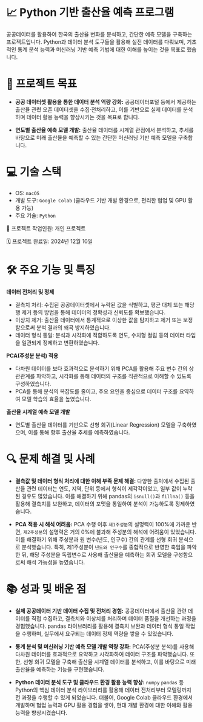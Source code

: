 # 📈 Python 기반 출산율 예측 프로그램
공공데이터를 활용하여 한국의 출산율 변화를 분석하고, 간단한 예측 모델을 구축하는 프로젝트입니다.
Python과 데이터 분석 도구들을 활용해 실전 데이터를 다뤄보며, 기초적인 통계 분석 능력과 머신러닝 기반 예측 기법에 대한 이해를 높이는 것을 목표로 했습니다.


# 🎯 프로젝트 목표
- **공공 데이터셋 활용을 통한 데이터 분석 역량 강화:** 공공데이터포털 등에서 제공하는 출산율 관련 오픈 데이터셋을 수집·전처리하고, 이를 기반으로 실제 데이터를 분석하며 데이터 활용 능력을 향상시키는 것을 목표로 합니다.

- **연도별 출산율 예측 모델 개발:** 출산율 데이터를 시계열 관점에서 분석하고, 추세를 바탕으로 미래 출산율을 예측할 수 있는 간단한 머신러닝 기반 예측 모델을 구축합니다.


# 💻 기술 스택
* OS: `macOS`
* 개발 도구: `Google Colab` (클라우드 기반 개발 환경으로, 편리한 협업 및 GPU 활용 가능)
* 주요 기술: `Python`

👥 프로젝트 작업인원: 개인 프로젝트

🗓️ 프로젝트 완료일: 2024년 12월 10일


# 🛠️ 주요 기능 및 특징

**데이터 전처리 및 정제** 
- 결측치 처리: 수집된 공공데이터셋에서 누락된 값을 식별하고, 평균 대체 또는 해당 행 제거 등의 방법을 통해 데이터의 정확성과 신뢰도를 확보했습니다.
- 이상치 제거: 출산율 데이터에서 통계적으로 이상한 값을 탐지하고 제거 또는 보정함으로써 분석 결과의 왜곡 방지하였습니다.
- 데이터 형식 통일: 분석과 시각화에 적합하도록 연도, 수치형 컬럼 등의 데이터 타입을 일관되게 정제하고 변환하였습니다.

**PCA(주성분 분석) 적용**
- 다차원 데이터를 보다 효과적으로 분석하기 위해 PCA를 활용해 주요 변수 간의 상관관계를 파악하고, 시각화를 통해 데이터의 구조를 직관적으로 이해할 수 있도록 구성하였습니다.
- PCA를 통해 분석의 복잡도를 줄이고, 주요 요인을 중심으로 데이터 구조를 요약하여 모델 학습의 효율을 높였습니다.

**출산율 시계열 예측 모델 개발**
- 연도별 출산율 데이터를 기반으로 선형 회귀(Linear Regression) 모델을 구축하였으며, 이를 통해 향후 출산율 추세를 예측하였습니다.

# 🔍 문제 해결 및 사례

- **결측값 및 데이터 형식 처리에 대한 이해 부족 문제 해결:** 다양한 출처에서 수집된 출산율 관련 데이터는 연도, 지역, 단위 등에서 형식이 제각각이었고, 일부 값이 누락된 경우도 많았습니다. 이를 해결하기 위해 pandas의 `isnull()`과 `fillna()` 등을 활용해 결측치를 보완하고, 데이터의 포맷을 통일하여 분석이 가능하도록 정제하였습니다.

- **PCA 적용 시 해석 어려움:** PCA 수행 이후 `제1주성분`의 설명력이 100%에 가까운 반면, `제2주성분`의 설명력은 거의 0%에 불과해 주성분의 해석에 어려움이 있었습니다. 이를 해결하기 위해 주성분과 원 변수(년도, 인구수) 간의 관계를 선형 회귀 분석으로 분석했습니다.
특히, 제1주성분이 `년도와 인구수`를 종합적으로 반영한 축임을 파악한 뒤, 해당 주성분을 독립변수로 사용해 출산율을 예측하는 회귀 모델을 구성함으로써 해석 가능성을 높였습니다.


# 📚 성과 및 배운 점
- **실제 공공데이터 기반 데이터 수집 및 전처리 경험:** 공공데이터에서 출산율 관련 데이터를 직접 수집하고, 결측치와 이상치를 처리하며 데이터 품질을 개선하는 과정을 경험했습니다. pandas 라이브러리를 활용해 결측치 보완과 데이터 형식 통일 작업을 수행하며, 실무에서 요구되는 데이터 정제 역량을 쌓을 수 있었습니다.

- **통계 분석 및 머신러닝 기반 예측 모델 개발 역량 강화:** PCA(주성분 분석)를 사용해 다차원 데이터를 효과적으로 요약하고 시각화하여 데이터 구조를 파악했습니다. 또한, 선형 회귀 모델을 구축해 출산율 시계열 데이터를 분석하고, 이를 바탕으로 미래 출산율을 예측하는 기능을 구현했습니다.

- **Python 데이터 분석 도구 및 클라우드 환경 활용 능력 향상:** `numpy` `pandas` 등 Python의 핵심 데이터 분석 라이브러리를 활용해 데이터 전처리부터 모델링까지 전 과정을 수행할 수 있게 되었습니다. 더불어, Google Colab 클라우드 환경에서 개발하며 협업 능력과 GPU 활용 경험을 쌓아, 현대 개발 환경에 대한 이해와 활용 능력을 향상시켰습니다.

